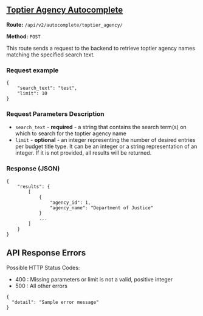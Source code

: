 ## [Toptier Agency Autocomplete](#usaspending-api-documentation)
**Route:** `/api/v2/autocomplete/toptier_agency/`

**Method:** `POST`

This route sends a request to the backend to retrieve toptier agency names matching the specified search text.

### Request example

```
{
    "search_text": "test",
    "limit": 10
}
```

### Request Parameters Description

* `search_text` - **required** - a string that contains the search term(s) on which to search for the toptier agency name
* `limit` - **optional** - an integer representing the number of desired entries per budget title type. It can be an integer or a string representation of an integer. If it is not provided, all results will be returned.

### Response (JSON)

```
{
    "results": {
        [
            {
                "agency_id": 1,
                "agency_name": "Department of Justice"
            }
            ...
        ]
    }
}
```

## API Response Errors
Possible HTTP Status Codes:
* 400 : Missing parameters or limit is not a valid, positive integer
* 500 : All other errors

```
{
  "detail": "Sample error message"
}
```
